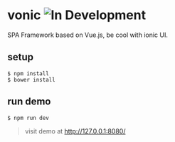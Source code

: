 # vonic ![In Development](https://img.shields.io/badge/vonic-%20in%20development%20-green.svg)
SPA Framework based on Vue.js, be cool with ionic UI.

## setup
```
$ npm install
$ bower install
```

## run demo
```
$ npm run dev
```
> visit demo at http://127.0.0.1:8080/
